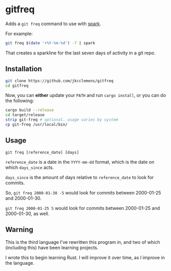 # gitfreq

Adds a `git freq` command to use with [spark](https://github.com/holman/spark).

For example:

```sh
git freq $(date '+%Y-%m-%d') -7 | spark
```

That creates a sparkline for the last seven days of activity in a git repo.

## Installation

```sh
git clone https://github.com/jkcclemens/gitfreq
cd gitfreq
```

Now, you can **either** update your `PATH` and run `cargo install`, or you can do the following:

```sh
cargo build --release
cd target/release
strip git-freq # optional. usage varies by system
cp git-freq /usr/local/bin/
```

## Usage

    git freq [reference_date] [days]

`reference_date` is a date in the `YYYY-mm-dd` format, which is the date on which `days_since` acts.

`days_since` is the amount of days relative to `reference_date` to look for commits.

So, `git freq 2000-01-30 -5` would look for commits between 2000-01-25 and 2000-01-30.

`git freq 2000-01-25 5` would look for commits between 2000-01-25 and 2000-01-30, as well.

## Warning

This is the third language I've rewritten this program in, and two of which (including this) have been learning
projects.

I wrote this to begin learning Rust. I will improve it over time, as I improve in the language.
